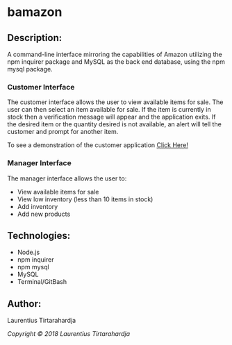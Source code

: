 # bamazon

## Description:

A command-line interface mirroring the capabilities of Amazon utilizing the npm inquirer package and MySQL as the back end database, using the npm mysql package.

### Customer Interface

The customer interface allows the user to view available items for sale. The user can then select an item available for sale. If the item is currently in stock then a verification message will appear and the application exits. If the desired item or the quantity desired is not available, an alert will tell the customer and prompt for another item.

To see a demonstration of the customer application <a href="https://youtu.be/Y-jJxi3aPkA"> Click Here!</a>

### Manager Interface

The manager interface allows the user to:

* View available items for sale
* View low inventory (less than 10 items in stock)
* Add inventory
* Add new products

## Technologies:

* Node.js
* npm inquirer
* npm mysql
* MySQL
* Terminal/GitBash

## Author:

Laurentius Tirtarahardja

_Copyright &copy; 2018 Laurentius Tirtarahardja_
